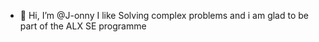 - 👋 Hi, I’m @J-onny
I like Solving complex problems and i am glad to be part of the ALX SE programme
<!---
J-onny/J-onny is a ✨ special ✨ repository because its `README.md` (this file) appears on your GitHub profile.
You can click the Preview link to take a look at your changes.
--->
